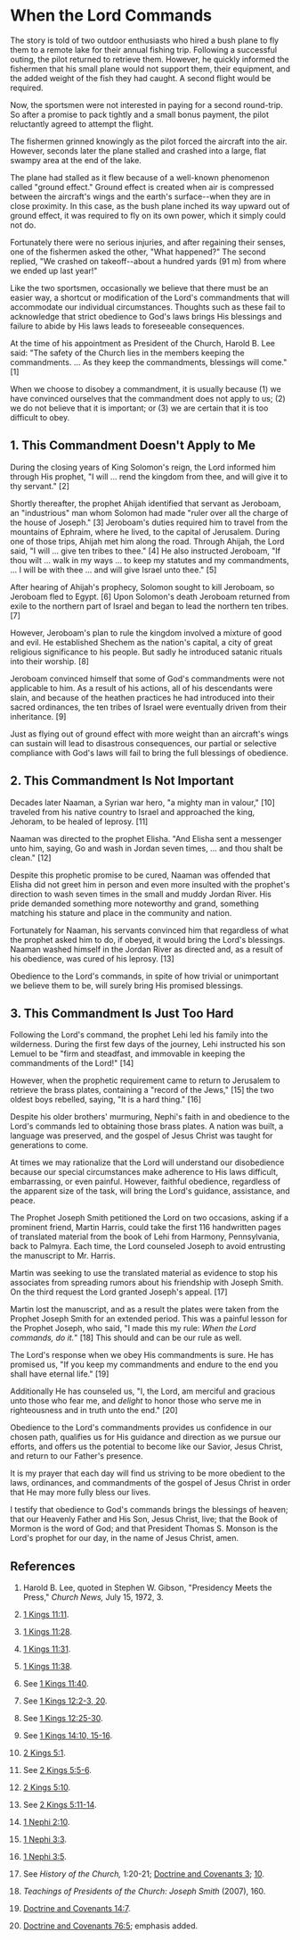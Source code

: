 # When the Lord Commands

The story is told of two outdoor enthusiasts who hired a bush plane to fly
them to a remote lake for their annual fishing trip. Following a successful
outing, the pilot returned to retrieve them. However, he quickly informed the
fishermen that his small plane would not support them, their equipment, and
the added weight of the fish they had caught. A second flight would be
required.

Now, the sportsmen were not interested in paying for a second round-trip. So
after a promise to pack tightly and a small bonus payment, the pilot
reluctantly agreed to attempt the flight.

The fishermen grinned knowingly as the pilot forced the aircraft into the air.
However, seconds later the plane stalled and crashed into a large, flat swampy
area at the end of the lake.

The plane had stalled as it flew because of a well-known phenomenon called
"ground effect." Ground effect is created when air is compressed between the
aircraft's wings and the earth's surface--when they are in close proximity. In
this case, as the bush plane inched its way upward out of ground effect, it
was required to fly on its own power, which it simply could not do.

Fortunately there were no serious injuries, and after regaining their senses,
one of the fishermen asked the other, "What happened?" The second replied, "We
crashed on takeoff--about a hundred yards (91 m) from where we ended up last
year!"

Like the two sportsmen, occasionally we believe that there must be an easier
way, a shortcut or modification of the Lord's commandments that will
accommodate our individual circumstances. Thoughts such as these fail to
acknowledge that strict obedience to God's laws brings His blessings and
failure to abide by His laws leads to foreseeable consequences.

At the time of his appointment as President of the Church, Harold B. Lee said:
"The safety of the Church lies in the members keeping the commandments. ... As
they keep the commandments, blessings will come." [1]

When we choose to disobey a commandment, it is usually because (1) we have
convinced ourselves that the commandment does not apply to us; (2) we do not
believe that it is important; or (3) we are certain that it is too difficult
to obey.

## 1\. This Commandment Doesn't Apply to Me

During the closing years of King Solomon's reign, the Lord informed him
through His prophet, "I will ... rend the kingdom from thee, and will give it to
thy servant." [2]

Shortly thereafter, the prophet Ahijah identified that servant as Jeroboam, an
"industrious" man whom Solomon had made "ruler over all the charge of the
house of Joseph." [3]  Jeroboam's duties required him to travel from the
mountains of Ephraim, where he lived, to the capital of Jerusalem. During one
of those trips, Ahijah met him along the road. Through Ahijah, the Lord said,
"I will ... give ten tribes to thee." [4]  He also instructed Jeroboam, "If thou
wilt ... walk in my ways ... to keep my statutes and my commandments, ... I will be
with thee ... and will give Israel unto thee." [5]

After hearing of Ahijah's prophecy, Solomon sought to kill Jeroboam, so
Jeroboam fled to Egypt. [6]  Upon Solomon's death Jeroboam returned from exile
to the northern part of Israel and began to lead the northern ten tribes. [7]

However, Jeroboam's plan to rule the kingdom involved a mixture of good and
evil. He established Shechem as the nation's capital, a city of great
religious significance to his people. But sadly he introduced satanic rituals
into their worship. [8]

Jeroboam convinced himself that some of God's commandments were not applicable
to him. As a result of his actions, all of his descendants were slain, and
because of the heathen practices he had introduced into their sacred
ordinances, the ten tribes of Israel were eventually driven from their
inheritance. [9]

Just as flying out of ground effect with more weight than an aircraft's wings
can sustain will lead to disastrous consequences, our partial or selective
compliance with God's laws will fail to bring the full blessings of obedience.

## 2\. This Commandment Is Not Important

Decades later Naaman, a Syrian war hero, "a mighty man in valour," [10]
traveled from his native country to Israel and approached the king, Jehoram,
to be healed of leprosy. [11]

Naaman was directed to the prophet Elisha. "And Elisha sent a messenger unto
him, saying, Go and wash in Jordan seven times, ... and thou shalt be clean."
[12]

Despite this prophetic promise to be cured, Naaman was offended that Elisha
did not greet him in person and even more insulted with the prophet's
direction to wash seven times in the small and muddy Jordan River. His pride
demanded something more noteworthy and grand, something matching his stature
and place in the community and nation.

Fortunately for Naaman, his servants convinced him that regardless of what the
prophet asked him to do, if obeyed, it would bring the Lord's blessings.
Naaman washed himself in the Jordan River as directed and, as a result of his
obedience, was cured of his leprosy. [13]

Obedience to the Lord's commands, in spite of how trivial or unimportant we
believe them to be, will surely bring His promised blessings.

## 3\. This Commandment Is Just Too Hard

Following the Lord's command, the prophet Lehi led his family into the
wilderness. During the first few days of the journey, Lehi instructed his son
Lemuel to be "firm and steadfast, and immovable in keeping the commandments of
the Lord!" [14]

However, when the prophetic requirement came to return to Jerusalem to
retrieve the brass plates, containing a "record of the Jews," [15]  the two
oldest boys rebelled, saying, "It is a hard thing." [16]

Despite his older brothers' murmuring, Nephi's faith in and obedience to the
Lord's commands led to obtaining those brass plates. A nation was built, a
language was preserved, and the gospel of Jesus Christ was taught for
generations to come.

At times we may rationalize that the Lord will understand our disobedience
because our special circumstances make adherence to His laws difficult,
embarrassing, or even painful. However, faithful obedience, regardless of the
apparent size of the task, will bring the Lord's guidance, assistance, and
peace.

The Prophet Joseph Smith petitioned the Lord on two occasions, asking if a
prominent friend, Martin Harris, could take the first 116 handwritten pages of
translated material from the book of Lehi from Harmony, Pennsylvania, back to
Palmyra. Each time, the Lord counseled Joseph to avoid entrusting the
manuscript to Mr. Harris.

Martin was seeking to use the translated material as evidence to stop his
associates from spreading rumors about his friendship with Joseph Smith. On
the third request the Lord granted Joseph's appeal. [17]

Martin lost the manuscript, and as a result the plates were taken from the
Prophet Joseph Smith for an extended period. This was a painful lesson for the
Prophet Joseph, who said, "I made this my rule: _When the Lord commands, do
it._" [18]  This should and can be our rule as well.

The Lord's response when we obey His commandments is sure. He has promised us,
"If you keep my commandments and endure to the end you shall have eternal
life." [19]

Additionally He has counseled us, "I, the Lord, am merciful and gracious unto
those who fear me, and _delight_ to honor those who serve me in righteousness
and in truth unto the end." [20]

Obedience to the Lord's commandments provides us confidence in our chosen
path, qualifies us for His guidance and direction as we pursue our efforts,
and offers us the potential to become like our Savior, Jesus Christ, and
return to our Father's presence.

It is my prayer that each day will find us striving to be more obedient to the
laws, ordinances, and commandments of the gospel of Jesus Christ in order that
He may more fully bless our lives.

I testify that obedience to God's commands brings the blessings of heaven;
that our Heavenly Father and His Son, Jesus Christ, live; that the Book of
Mormon is the word of God; and that President Thomas S. Monson is the Lord's
prophet for our day, in the name of Jesus Christ, amen.

## References

  1.  Harold B. Lee, quoted in Stephen W. Gibson, "Presidency Meets the Press," _Church News,_ July 15, 1972, 3.

  2.   [1 Kings 11:11](https://www.lds.org/scriptures/ot/1-kgs/11.11?lang=eng#10).

  3.   [1 Kings 11:28](https://www.lds.org/scriptures/ot/1-kgs/11.28?lang=eng#27).

  4.   [1 Kings 11:31](https://www.lds.org/scriptures/ot/1-kgs/11.31?lang=eng#30).

  5.   [1 Kings 11:38](https://www.lds.org/scriptures/ot/1-kgs/11.38?lang=eng#37).

  6.  See [1 Kings 11:40](https://www.lds.org/scriptures/ot/1-kgs/11.40?lang=eng#39).

  7.  See [1 Kings 12:2-3, 20](https://www.lds.org/scriptures/ot/1-kgs/12.2-3%2C20?lang=eng#1).

  8.  See [1 Kings 12:25-30](https://www.lds.org/scriptures/ot/1-kgs/12.25-30?lang=eng#24).

  9.  See [1 Kings 14:10, 15-16](https://www.lds.org/scriptures/ot/1-kgs/14.10%2C15-16?lang=eng#9).

  10.   [2 Kings 5:1](https://www.lds.org/scriptures/ot/2-kgs/5.1?lang=eng#0).

  11.  See [2 Kings 5:5-6](https://www.lds.org/scriptures/ot/2-kgs/5.5-6?lang=eng#4).

  12.   [2 Kings 5:10](https://www.lds.org/scriptures/ot/2-kgs/5.10?lang=eng#9).

  13.  See [2 Kings 5:11-14](https://www.lds.org/scriptures/ot/2-kgs/5.11-14?lang=eng#10).

  14.   [1 Nephi 2:10](https://www.lds.org/scriptures/bofm/1-ne/2.10?lang=eng#9).

  15.   [1 Nephi 3:3](https://www.lds.org/scriptures/bofm/1-ne/3.3?lang=eng#2).

  16.   [1 Nephi 3:5](https://www.lds.org/scriptures/bofm/1-ne/3.5?lang=eng#4).

  17.  See _History of the Church,_ 1:20-21; [Doctrine and Covenants 3](https://www.lds.org/scriptures/dc-testament/dc/3?lang=eng); [10](https://www.lds.org/scriptures/dc-testament/dc/10?lang=eng).

  18.   _Teachings of Presidents of the Church: Joseph Smith_ (2007), 160.

  19.   [Doctrine and Covenants 14:7](https://www.lds.org/scriptures/dc-testament/dc/14.7?lang=eng#6).

  20.   [Doctrine and Covenants 76:5](https://www.lds.org/scriptures/dc-testament/dc/76.5?lang=eng#4); emphasis added.

